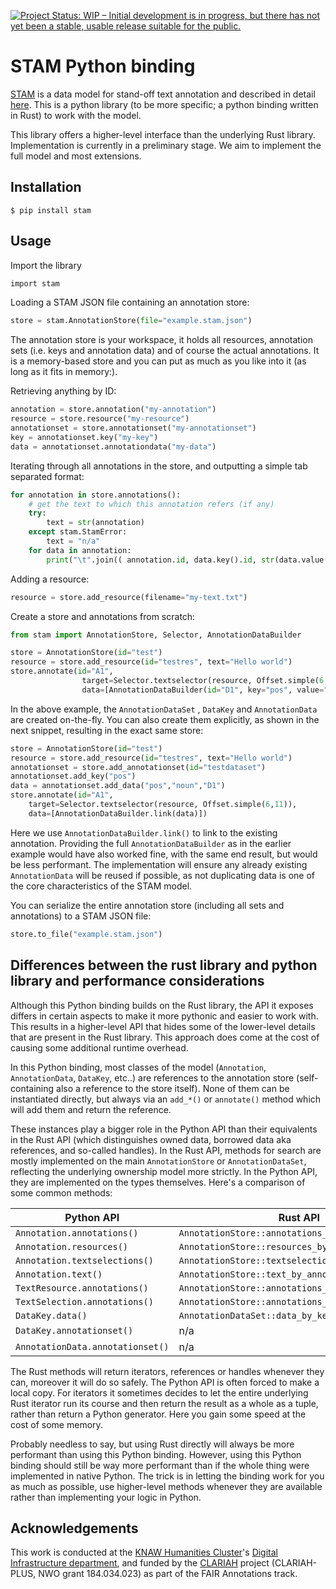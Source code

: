 [![Project Status: WIP – Initial development is in progress, but there has not yet been a stable, usable release suitable for the public.](https://www.repostatus.org/badges/latest/wip.svg)](https://www.repostatus.org/#wip)

# STAM Python binding

[STAM](https:/github.com/annotation/stam) is a data model for stand-off text annotation and described in detail [here](https://github.com/annotation/stam). This is a python library (to be more specific; a python binding written in Rust) to work with the model.

This library offers a higher-level interface than the underlying Rust library. Implementation is currently in a preliminary stage. We aim to implement the full model and most extensions.

## Installation

``$ pip install stam``

## Usage

Import the library

```rust
import stam
```

Loading a STAM JSON file containing an annotation store:

```python
store = stam.AnnotationStore(file="example.stam.json")
```

The annotation store is your workspace, it holds all resources, annotation sets
(i.e. keys and annotation data) and of course the actual annotations. It is a
memory-based store and you can put as much as you like into it (as long as it fits
in memory:).

Retrieving anything by ID:

```python
annotation = store.annotation("my-annotation")
resource = store.resource("my-resource")
annotationset = store.annotationset("my-annotationset")
key = annotationset.key("my-key")
data = annotationset.annotationdata("my-data")
```

Iterating through all annotations in the store, and outputting a simple tab separated format:

```python
for annotation in store.annotations():
    # get the text to which this annotation refers (if any)
    try:
        text = str(annotation)
    except stam.StamError:
        text = "n/a"
    for data in annotation:
        print("\t".join(( annotation.id, data.key().id, str(data.value()), text)))
```


Adding a resource:

```python
resource = store.add_resource(filename="my-text.txt")
```

Create a store and annotations from scratch:

```python
from stam import AnnotationStore, Selector, AnnotationDataBuilder

store = AnnotationStore(id="test")
resource = store.add_resource(id="testres", text="Hello world")
store.annotate(id="A1", 
                target=Selector.textselector(resource, Offset.simple(6,11)),
                data=[AnnotationDataBuilder(id="D1", key="pos", value="noun", annotationset="testdataset")])
```

In the above example, the `AnnotationDataSet` , `DataKey` and `AnnotationData`
are created on-the-fly. You can also create them explicitly, as shown in the
next snippet, resulting in the exact same store:


```python
store = AnnotationStore(id="test")
resource = store.add_resource(id="testres", text="Hello world")
annotationset = store.add_annotationset(id="testdataset")
annotationset.add_key("pos")
data = annotationset.add_data("pos","noun","D1")
store.annotate(id="A1", 
    target=Selector.textselector(resource, Offset.simple(6,11)),
    data=[AnnotationDataBuilder.link(data)])
```

Here we use `AnnotationDataBuilder.link()` to link to the existing annotation.
Providing the full `AnnotationDataBuilder` as in the earlier example would have
also worked fine, with the same end result, but would be less performant. The
implementation will ensure any already existing `AnnotationData` will be reused if
possible, as not duplicating data is one of the core characteristics of the
STAM model.

You can serialize the entire annotation store (including all sets and annotations) to a STAM JSON file:

```python
store.to_file("example.stam.json")
```

## Differences between the rust library and python library and performance considerations

Although this Python binding builds on the Rust library, the API it exposes
differs in certain aspects to make it more pythonic and easier to work with.
This results in a higher-level API that hides some of the lower-level details
that are present in the Rust library. This approach does come at the cost of causing
some additional runtime overhead. 

In this Python binding, most classes of the model (`Annotation`,
`AnnotationData`, `DataKey`, etc..) are references to the annotation store
(self-containing also a reference to the store itself). None of them can be
instantiated directly, but always via an `add_*()` or `annotate()` method which
will add them and return the reference. 

These instances play a bigger role in the Python API than their equivalents in
the Rust API (which distinguishes owned data, borrowed data aka references, and
so-called handles). In the Rust API, methods for search are mostly implemented on the main
`AnnotationStore` or `AnnotationDataSet`, reflecting the underlying ownership model more strictly.
In the Python API, they are implemented on the types themselves. Here's a comparison of some common methods:

| Python API                       | Rust API                                            |
|--------------------------------  | --------------------------------------------------- |
| `Annotation.annotations()`       | `AnnotationStore::annotations_by_annotation()`      |
| `Annotation.resources()`         | `AnnotationStore::resources_by_annotation()`        |
| `Annotation.textselections()`    | `AnnotationStore::textselections_by_annotation()`   |
| `Annotation.text()`              | `AnnotationStore::text_by_annotation()`             |
| `TextResource.annotations()`     | `AnnotationStore::annotations_by_resource()`        |
| `TextSelection.annotations()`    | `AnnotationStore::annotations_by_textselection()`   |
| `DataKey.data()`                 | `AnnotationDataSet::data_by_key()`                  |
| `DataKey.annotationset()`        | n/a                                                 |
| `AnnotationData.annotationset()` | n/a                                                 |

The Rust methods will return iterators, references or handles whenever they
can, moreover it will do so safely. The Python API is often forced to make a
local copy. For iterators it sometimes decides to let the entire underlying Rust
iterator run its course and then return the result as a whole as a tuple, rather than
return a Python generator. Here you gain some speed at the cost of some memory.

Probably needless to say, but using Rust directly will always be more
performant than using this Python binding. However, using this Python binding
should still be way more performant than if the whole thing were implemented in
native Python. The trick is in letting the binding work for you as much as
possible, use higher-level methods whenever they are available rather than
implementing your logic in Python.

## Acknowledgements

This work is conducted at the [KNAW Humanities Cluster](https://huc.knaw.nl/)'s [Digital Infrastructure department](https://di.huc.knaw.nl/), and funded by the [CLARIAH](https://clariah.nl) project (CLARIAH-PLUS, NWO grant 184.034.023) as part of the FAIR Annotations track.

